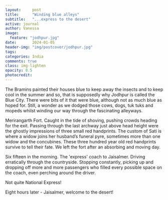 ```yaml
---
layout:     post
title:      "Winding blue alleys"
subtitle:   "...express to the desert"
active: journal
author: Vanessa
image:
  feature: "jodhpur.jpg"
date:       2024-01-05
header-img: "img/postcover/jodhpur.jpg"
tags: 
categories: India
comments: true
class: img-lighten 
opacity: 0.5
photocredit:
---
```


The Bramins painted their houses blue to keep away the insects and to keep cool in the 
summer and so, that is supposedly why Jodhpur is called the Blue City. There were bits of it that were blue, although not as much blue as hoped for. Still, a wonder as we dodged those cows, dogs, tuk tuks and mopeds whilst winding our way through the fascinating alleyways.

Merirangarth Fort. Caught in the tide of shoving, pushing crowds heading for the exit. Passing through the last archway just above head height were the ghostly impressions of three small red handprints. The custom of Sati is where a widow joins her husband’s funeral pyre, sometimes more than one widow and the concubines. These three hundred year old red handprints survive to tell their fate. We left the fort after an absorbing and moving day.

Six fifteen in the morning. The 'express' coach to Jaisalmer. Driving erratically through the countryside. Stopping constantly, picking up and dropping off more and more passengers who filled every possible space on the coach, even perching around the driver.

Not quite National Express! 

Eight hours later - Jaisalmer, welcome to the desert!








